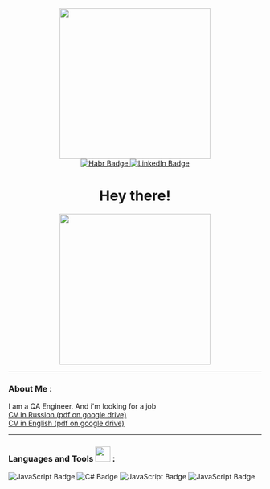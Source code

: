 <div id="header" align="center">
  <img src="https://media.giphy.com/media/BferOKonYOspm28AiB/giphy.gif" width="300"/>
</div>

<div id="badges" align="center">
  <a href="https://career.habr.com/margarita_sharkevich">
    <img src="https://img.shields.io/badge/Habr-grey?style=for-the-badge&logo=habr&logoColor=white" alt="Habr Badge"/>
  </a>
  <a href="https://www.linkedin.com/in/margarita-sharkevich">
    <img src="https://img.shields.io/badge/LinkedIn-blue?style=for-the-badge&logo=linkedin&logoColor=white" alt="LinkedIn Badge"/>
  </a>
  
</div>

<div id="counter" align="center">
  <img src="https://komarev.com/ghpvc/?username=margarettomio&style=flat-square&color=blue" alt=""/>
</div>

<div id="hey" align="center">
  <h1>
    Hey there!
  </h1>
</div>

<div align="center">
  <img src="https://media.giphy.com/media/13HBDT4QSTpveU/giphy.gif" width="300"/>
</div>

---

### About Me :

<div aboutme ="center">
  <p1> I am a QA Engineer. And i'm looking for a job </p1>
</div>

<div id="cv rus">
  <a href="https://drive.google.com/file/d/1ieaU6Mv68fSyWEk1nw9wAvRoFAgoNeu1/view?usp=share_link"> CV in Russion (pdf on google drive) </a>
</div>

<div id="cv eng">
  <a href="https://drive.google.com/file/d/1NnZXf9lEwa-C1kAdToXlNBICaNh8Yghy/view?usp=share_link"> CV in English (pdf on google drive) </a>
</div>

---

### Languages and Tools <img src="https://media.giphy.com/media/WUlplcMpOCEmTGBtBW/giphy.gif" width="30"> :

<div tools ="center">
  <img src="https://img.shields.io/badge/JavaScript-black?style=for-the-badge&logo=javascript&logoColor=yellow" alt="JavaScript Badge"/>
  <img src="https://img.shields.io/badge/C#-black?style=for-the-badge&logo=c#&logoColor=#9a4e95" alt="C# Badge"/>
  <img src="https://img.shields.io/badge/JavaScript-black?style=for-the-badge&logo=javascript&logoColor=yellow" alt="JavaScript Badge"/>
  <img src="https://img.shields.io/badge/JavaScript-black?style=for-the-badge&logo=javascript&logoColor=yellow" alt="JavaScript Badge"/>
</div>
